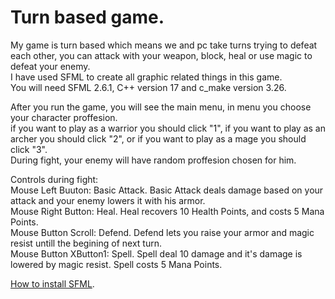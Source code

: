# Turn based game.
My game is turn based which means we and pc take turns trying to defeat each other, you can attack with your weapon, block, heal or use magic to defeat your enemy.	 
I have used SFML to create all graphic related things in this game.  
You will need SFML 2.6.1, C++ version 17 and c_make version 3.26.  
  
After you run the game, you will see the main menu, in menu you choose your character proffesion.  
if you want to play as a warrior you should click "1", if you want to play as an archer you should click "2", or if you want to play as a mage you should click "3".  
During fight, your enemy will have random proffesion chosen for him.  
  
Controls during fight:  
Mouse Left Buuton: Basic Attack. Basic Attack deals damage based on your attack and your enemy lowers it with his armor.  
Mouse Right Button: Heal. Heal recovers 10 Health Points, and costs 5 Mana Points.  
Mouse Button Scroll: Defend. Defend lets you raise your armor and magic resist untill the begining of next turn.  
Mouse Button XButton1: Spell. Spell deal 10 damage and it's damage is lowered by magic resist. Spell costs 5 Mana Points.  
  
[How to install SFML]([https://pages.github.com/](https://www.youtube.com/watch?v=EXY7MNqKHTc)).  
